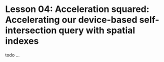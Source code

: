 # Lesson 04: Acceleration squared: Accelerating our device-based self-intersection query with spatial indexes

todo ...
